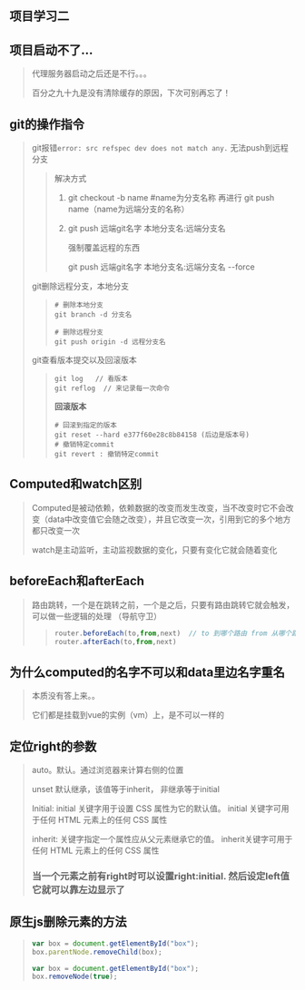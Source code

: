 ## 项目学习二

## 项目启动不了...

> 代理服务器启动之后还是不行。。。
>
> 百分之九十九是没有清除缓存的原因，下次可别再忘了！

## git的操作指令

> git报错```error: src refspec dev does not match any.``` 无法push到远程分支
>
> > 解决方式
> >
> > 1. git checkout -b name    #name为分支名称 再进行 git push name（name为远端分支的名称）
> >
> > 2. git push 远端git名字 本地分支名:远端分支名
> >
> >    强制覆盖远程的东西
> >
> >    git push 远端git名字 本地分支名:远端分支名 --force
>
> git删除远程分支，本地分支
>
> > ```shell
> > # 删除本地分支
> > git branch -d 分支名
> > 
> > # 删除远程分支
> > git push origin -d 远程分支名
> > ```
> >
> >  
>
> git查看版本提交以及回滚版本
>
> > ```shell
> > git log   // 看版本
> > git reflog  // 来记录每一次命令
> > ```
> >
> > **回滚版本**
> >
> > ```shell
> > # 回滚到指定的版本
> > git reset --hard e377f60e28c8b84158 (后边是版本号)
> > # 撤销特定commit
> > git revert : 撤销特定commit
> > ```
> >
> >  

## Computed和watch区别

> Computed是被动依赖，依赖数据的改变而发生改变，当不改变时它不会改变（data中改变值它会随之改变），并且它改变一次，引用到它的多个地方都只改变一次
>
> watch是主动监听，主动监视数据的变化，只要有变化它就会随着变化

## beforeEach和afterEach

> 路由跳转，一个是在跳转之前，一个是之后，只要有路由跳转它就会触发，可以做一些逻辑的处理 （导航守卫）
>
> > ```js
> > router.beforeEach(to,from,next)  // to 到哪个路由 from 从哪个路由跳转
> > router.afterEach(to,from,next)
> > ```
> >
> >  

## 为什么computed的名字不可以和data里边名字重名

> 本质没有答上来。。
>
> 它们都是挂载到vue的实例（vm）上，是不可以一样的

## 定位right的参数

> auto。默认。通过浏览器来计算右侧的位置
>
> unset  默认继承，该值等于inherit， 非继承等于initial
>
> Initial:  initial 关键字用于设置 CSS 属性为它的默认值。   initial 关键字可用于任何 HTML 元素上的任何 CSS 属性
>
> inherit: 关键字指定一个属性应从父元素继承它的值。 inherit关键字可用于任何 HTML 元素上的任何 CSS 属性
>
> ### 当一个元素之前有right时可以设置right:initial. 然后设定left值它就可以靠左边显示了

## 原生js删除元素的方法

> ```js
> var box = document.getElementById("box");
> box.parentNode.removeChild(box);
> 
> var box = document.getElementById("box");
> box.removeNode(true);
> ```
>
> 

